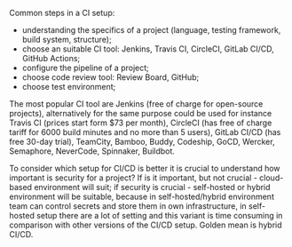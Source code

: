 Common steps in a CI setup:
- understanding the specifics of a project (language, testing framework, build system, structure);
- choose an suitable CI tool: Jenkins, Travis CI, CircleCI, GitLab CI/CD, GitHub Actions;
- configure the pipeline of a project;
- choose code review tool: Review Board, GitHub;
- choose test environment;

The most popular CI tool are Jenkins (free of charge for open-source projects), alternatively for the same purpose could be used for instance Travis CI (prices start form $73 per month), CircleCI (has free of charge tariff for 6000 build minutes and no more than 5 users), GitLab CI/CD (has free 30-day trial), TeamCity, Bamboo, Buddy, Codeship, GoCD, Wercker, Semaphore, NeverCode, Spinnaker, Buildbot.

To consider which setup for CI/CD is better it is crucial to understand how important is security for a project? If is it important, but not crucial - cloud-based environment will suit; if security is crucial - self-hosted or hybrid environment will be suitable, because in self-hosted/hybrid environment team can control secrets and store them in own infrastructure, in self-hosted setup there are a lot of setting and this variant is time consuming in comparison with other versions of the CI/CD setup. Golden mean is hybrid CI/CD.